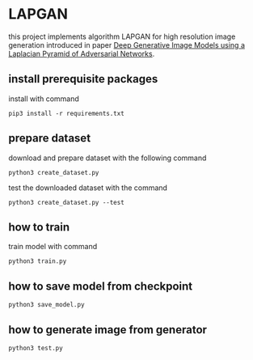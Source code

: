 # LAPGAN

this project implements algorithm LAPGAN for high resolution image generation introduced in paper [Deep Generative Image Models using a Laplacian Pyramid of Adversarial Networks](https://arxiv.org/abs/1506.05751).

## install prerequisite packages

install with command

```shell
pip3 install -r requirements.txt
```

## prepare dataset

download and prepare dataset with the following command

```shell
python3 create_dataset.py
```

test the downloaded dataset with the command

```shell
python3 create_dataset.py --test
```

## how to train

train model with command

```shell
python3 train.py 
```

## how to save model from checkpoint

```shell
python3 save_model.py
```

## how to generate image from generator

```shell
python3 test.py
```

